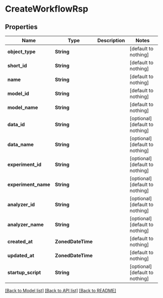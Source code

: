 # CreateWorkflowRsp


## Properties
Name | Type | Description | Notes
------------ | ------------- | ------------- | -------------
**object_type** | **String** |  | [default to nothing]
**short_id** | **String** |  | [default to nothing]
**name** | **String** |  | [default to nothing]
**model_id** | **String** |  | [default to nothing]
**model_name** | **String** |  | [default to nothing]
**data_id** | **String** |  | [optional] [default to nothing]
**data_name** | **String** |  | [optional] [default to nothing]
**experiment_id** | **String** |  | [optional] [default to nothing]
**experiment_name** | **String** |  | [optional] [default to nothing]
**analyzer_id** | **String** |  | [optional] [default to nothing]
**analyzer_name** | **String** |  | [optional] [default to nothing]
**created_at** | **ZonedDateTime** |  | [default to nothing]
**updated_at** | **ZonedDateTime** |  | [default to nothing]
**startup_script** | **String** |  | [optional] [default to nothing]


[[Back to Model list]](../README.md#models) [[Back to API list]](../README.md#api-endpoints) [[Back to README]](../README.md)


